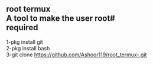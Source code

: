 root termux                 
A tool to make the user root#   
required                    
--------------------------------
1-pkg install git              
2-pkg install bash              
3-git clone https://github.com/Ashoor119/root_termux-.git

